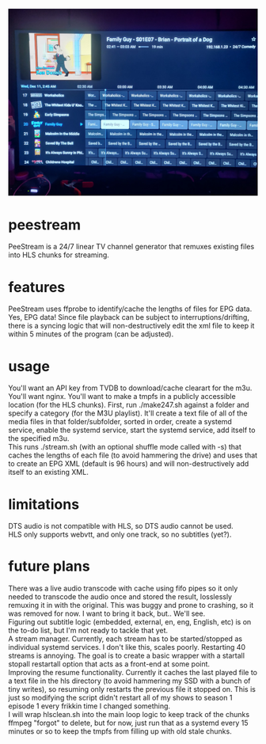 ![alt text](https://github.com/soulnull/peestream/blob/main/247.jpg)

# peestream
PeeStream is a 24/7 linear TV channel generator that remuxes existing files into HLS chunks for streaming. 

# features
PeeStream uses ffprobe to identify/cache the lengths of files for EPG data. Yes, EPG data! Since file playback can be subject to interruptions/drifting, there is a syncing logic that will non-destructively edit the xml file to keep it within 5 minutes of the program (can be adjusted).

# usage
You'll want an API key from TVDB to download/cache clearart for the m3u. You'll want nginx. You'll want to make a tmpfs in a publicly accessible location (for the HLS chunks).
First, run ./make247.sh against a folder and specify a category (for the M3U playlist). It'll create a text file of all of the media files in that folder/subfolder, sorted in order, create a systemd service, enable the systemd service, start the systemd service, add itself to the specified m3u.<br>
This runs ./stream.sh (with an optional shuffle mode called with -s) that caches the lengths of each file (to avoid hammering the drive) and uses that to create an EPG XML (default is 96 hours) and will non-destructively add itself to an existing XML.

# limitations
DTS audio is not compatible with HLS, so DTS audio cannot be used. <br>
HLS only supports webvtt, and only one track, so no subtitles (yet?).

# future plans
There was a live audio transcode with cache using fifo pipes so it only needed to transcode the audio once and stored the result, losslessly remuxing it in with the original. This was buggy and prone to crashing, so it was removed for now. I want to bring it back, but.. We'll see.<br>
Figuring out subtitle logic (embedded, external, en, eng, English, etc) is on the to-do list, but I'm not ready to tackle that yet.<br>
A stream manager. Currently, each stream has to be started/stopped as individual systemd services. I don't like this, scales poorly. Restarting 40 streams is annoying. The goal is to create a basic wrapper with a startall stopall restartall option that acts as a front-end at some point.<br>
Improving the resume functionality. Currently it caches the last played file to a text file in the hls directory (to avoid hammering my SSD with a bunch of tiny writes), so resuming only restarts the previous file it stopped on. This is just so modifying the script didn't restart all of my shows to season 1 episode 1 every frikkin time I changed something.<br>
I will wrap hlsclean.sh into the main loop logic to keep track of the chunks ffmpeg "forgot" to delete, but for now, just run that as a systemd every 15 minutes or so to keep the tmpfs from filling up with old stale chunks.
